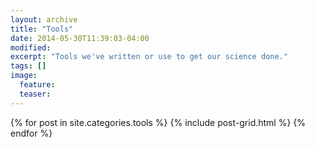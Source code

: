 ```yaml
---
layout: archive
title: "Tools"
date: 2014-05-30T11:39:03-04:00
modified:
excerpt: "Tools we've written or use to get our science done."
tags: []
image:
  feature:
  teaser:
---
```


<div class="tiles">
{% for post in site.categories.tools %}
  {% include post-grid.html %}
{% endfor %}
</div><!-- /.tiles -->
